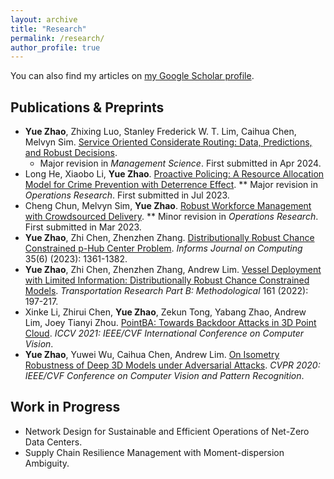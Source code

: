 ```yaml
---
layout: archive
title: "Research"
permalink: /research/
author_profile: true
---
```


You can also find my articles on [my Google Scholar profile]({site.author.googlescholar}).

## Publications & Preprints

* **Yue Zhao**, Zhixing Luo, Stanley Frederick W. T. Lim, Caihua Chen, Melvyn Sim. [Service Oriented Considerate Routing: Data, Predictions, and Robust Decisions](https://papers.ssrn.com/sol3/papers.cfm?abstract_id=4781416).
  - Major revision in *Management Science*. First submitted in Apr 2024.
* Long He, Xiaobo Li, **Yue Zhao**. [Proactive Policing: A Resource Allocation Model for Crime Prevention with Deterrence Effect](https://papers.ssrn.com/sol3/papers.cfm?abstract_id=4526158).
  ** Major revision in *Operations Research*. First submitted in Jul 2023. 
* Cheng Chun, Melvyn Sim, **Yue Zhao**. [Robust Workforce Management with Crowdsourced Delivery](https://papers.ssrn.com/sol3/papers.cfm?abstract_id=4387916).
  ** Minor revision in *Operations Research*. First submitted in Mar 2023. 
* **Yue Zhao**, Zhi Chen, Zhenzhen Zhang. [Distributionally Robust Chance Constrained p-Hub Center Problem](https://pubsonline.informs.org/doi/abs/10.1287/ijoc.2022.0113). *Informs Journal on Computing* 35(6) (2023): 1361-1382.
* **Yue Zhao**, Zhi Chen, Zhenzhen Zhang, Andrew Lim. [Vessel Deployment with Limited Information: Distributionally Robust Chance Constrained Models](https://www.sciencedirect.com/science/article/abs/pii/S0191261522000777). *Transportation Research Part B: Methodological* 161 (2022): 197-217.
* Xinke Li, Zhirui Chen, **Yue Zhao**, Zekun Tong, Yabang Zhao, Andrew Lim, Joey Tianyi Zhou. [PointBA: Towards Backdoor Attacks in 3D Point Cloud](https://openaccess.thecvf.com/content/ICCV2021/papers/Li_PointBA_Towards_Backdoor_Attacks_in_3D_Point_Cloud_ICCV_2021_paper.pdf). *ICCV 2021: IEEE/CVF International Conference on Computer Vision*.
* **Yue Zhao**, Yuwei Wu, Caihua Chen, Andrew Lim. [On Isometry Robustness of Deep 3D Models under Adversarial Attacks](https://openaccess.thecvf.com/content_CVPR_2020/papers/Zhao_On_Isometry_Robustness_of_Deep_3D_Point_Cloud_Models_Under_CVPR_2020_paper.pdf). *CVPR 2020: IEEE/CVF Conference on Computer Vision and Pattern Recognition*.

## Work in Progress

* Network Design for Sustainable and Efficient Operations of Net-Zero Data Centers. 
* Supply Chain Resilience Management with Moment-dispersion Ambiguity. 
